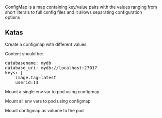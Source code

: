ConfigMap is a map containing key/value pairs with the values ranging from short literals to full config files and it allows separating configuration options

## Katas

Create a configmap with different values

Content should be:   

<pre>
databasename: mydb
database_uri: mydb://localhost:27017
keys: |
    image.tag=latest
    userid:13
</pre>

Mount a single env var to pod using configmap 

Mount all env vars to pod using configmap 

Mount configmap as volume to the pod